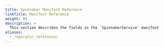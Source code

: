 ```yaml
---
title: Spinnaker Manifest Reference
linkTitle: Manifest Reference
weight: 99
description: >
  This section describes the fields in the `SpinnakerService` manifest that the Operator uses to deploy Spinnaker on your Kubernetes cluster.
aliases:
  - /operator_reference/
---
```

